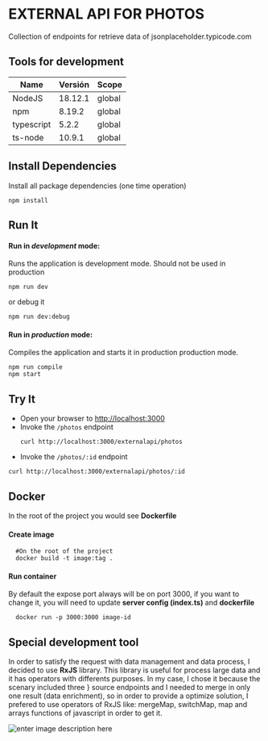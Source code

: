 
# EXTERNAL API FOR PHOTOS

Collection of endpoints for retrieve data of jsonplaceholder.typicode.com

## Tools for development
| Name |Versión | Scope |
|--|--|--|
| NodeJS | 18.12.1 | global |
| npm| 8.19.2 | global |
| typescript| 5.2.2 | global |
| ts-node| 10.9.1 | global |

## Install Dependencies

Install all package dependencies (one time operation)

```shell
npm install
```

## Run It
#### Run in *development* mode:
Runs the application is development mode. Should not be used in production

```shell
npm run dev
```

or debug it

```shell
npm run dev:debug
```

#### Run in *production* mode:

Compiles the application and starts it in production production mode.

```shell
npm run compile
npm start
```

## Try It
* Open your browser to [http://localhost:3000](http://localhost:3000)
* Invoke the `/photos` endpoint 
  ```shell
  curl http://localhost:3000/externalapi/photos
  ```
 * Invoke the `/photos/:id` endpoint 
  ```shell
  curl http://localhost:3000/externalapi/photos/:id
  ```

## Docker
In the root of the project you would see **Dockerfile**

#### Create image
```shell
  #On the root of the project
  docker build -t image:tag .
  ```

#### Run container
By default the expose port always will be on port 3000, if you want to change it, you will need to update **server config (index.ts)** and **dockerfile**
```shell
  docker run -p 3000:3000 image-id
  ```

## Special development tool

In order to satisfy the request with data management and data process, I decided to use **RxJS** library. This library is useful for process large data and it has operators with differents purposes. In my case, I chose it because the scenary included three } source endpoints and I needed to merge in only one result (data enrichment), so in order to provide a optimize solution, I prefered to use operators of RxJS like: mergeMap, switchMap, map and arrays functions of javascript in order to get it.

![enter image description here](https://rxjs.dev/generated/images/marketing/home/Rx_Logo-512-512.png)
